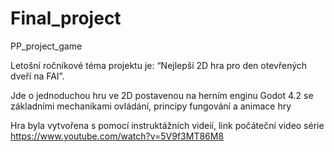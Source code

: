 # Final_project
 PP_project_game
 
 Letošní ročníkové téma projektu je: “Nejlepší 2D hra pro den otevřených dveří na FAI”. 

 Jde o jednoduchou hru ve 2D postavenou na herním enginu Godot 4.2 se základními mechanikami ovládání, principy fungování a animace hry

 Hra byla vytvořena s pomocí instruktážních videií, link počáteční video série https://www.youtube.com/watch?v=5V9f3MT86M8
 
 

